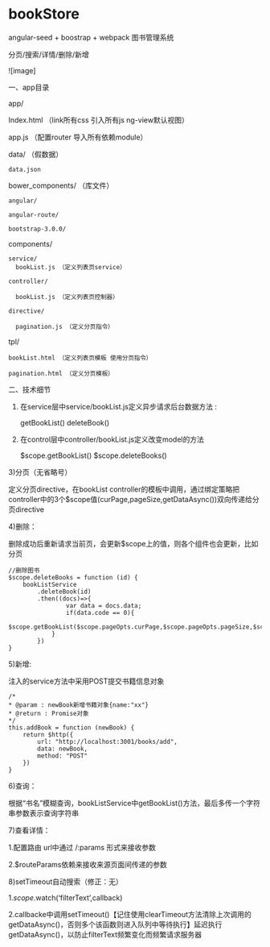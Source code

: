 # bookStore

angular-seed + boostrap + webpack 图书管理系统

分页/搜索/详情/删除/新增

![image]

一、app目录

app/

  Index.html （link所有css 引入所有js ng-view默认视图）
  
  app.js  （配置router 导入所有依赖module）
  
  data/  （假数据）
  
    data.json
    
  bower_components/ （库文件）
  
    angular/ 
    
    angular-route/
    
    bootstrap-3.0.0/
    
  components/
    
    service/
      bookList.js （定义列表页service）
  
    controller/
    
      bookList.js （定义列表页控制器）
      
    directive/
    
      pagination.js （定义分页指令）
      
  tpl/
  
    bookList.html （定义列表页模板 使用分页指令）
    
    pagination.html （定义分页模板）

二、技术细节   

1) 在service层中service/bookList.js定义异步请求后台数据方法 :
    
    getBookList()
    deleteBook()

2)  在control层中controller/bookList.js定义改变model的方法

    $scope.getBookList()
    $scope.deleteBooks()

3)分页（无省略号）

定义分页directive，在bookList controller的模板中调用，通过绑定策略把controller中的3个$scope值(curPage,pageSize,getDataAsync())双向传递给分页directive


4)删除：

删除成功后重新请求当前页，会更新$scope上的值，则各个组件也会更新，比如分页

    //删除图书
    $scope.deleteBooks = function (id) {
        bookListService
            .deleteBook(id)
            .then((docs)=>{
                    var data = docs.data;
                    if(data.code == 0){
                    $scope.getBookList($scope.pageOpts.curPage,$scope.pageOpts.pageSize,$scope.search);
                }
            })
    }
 
5)新增:

  注入的service方法中采用POST提交书籍信息对象

    /*
    * @param : newBook新增书籍对象{name:"xx"}
    * @return : Promise对象
    */
    this.addBook = function (newBook) {
        return $http({
            url: "http://localhost:3001/books/add",
            data: newBook,
            method: "POST"
        })
    }
    
6)查询：

  根据“书名”模糊查询，bookListService中getBookList()方法，最后多传一个字符串参数表示查询字符串

  
7)查看详情：

  1.配置路由 url中通过 /:params 形式来接收参数

  2.$routeParams依赖来接收来源页面间传递的参数 	

8)setTimeout自动搜索（修正：无）

  1.$scope.$watch(‘filterText’,callback)

  2.callbacke中调用setTimeout()【记住使用clearTimeout方法清除上次调用的getDataAsync()，否则多个该函数则进入队列中等待执行】延迟执行getDataAsync()，以防止filterText频繁变化而频繁请求服务器
